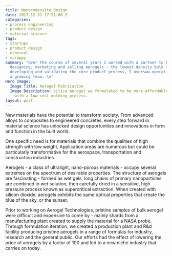 ```yaml
---
title: Nanocomposite Design
date: 2017-12-31 17:51:00 Z
categories:
- process engineering
- product design
- material science
tags:
- startups
- product design
- ethereal
- scrappy
Summary: "Over the course of several years I worked with a partner to build a startup
  designing, marketing and selling aerogels - the lowest density bulk solids. After
  developing and validating the core product process, I oversaw operations and coordinated
  a growing team. \n"
Hero Image:
  Image Title: Aerogel Fabrication
  Image Description: Silica Aerogel we formulated to be more affordable, designed
    with a low cost molding process.
layout: post
---
```


New materials have the potential to transform society. From advanced alloys to composites to engineered concretes, every step forward in material science has unlocked design opportunities and innovations in form and function in the built world. 

One specific need is for materials that combine the qualities of high strength with low weight. Application areas are numerous but could be particularly transformative for the aerospace, transportation and construction industries.

Aerogels - a class of ultralight, nano-porous materials - occupy several extremes on the spectrum of desirable properties. The structure of aerogels are fascinating - formed as wet gels, long chains of primary nanoparticles are combined in wet solution, then carefully dried in a sensitive, high pressure process known as supercritical extraction. When created with silicon dioxide, aerogels exhibits the same optical properties that create the blue of the sky, or the sunset. 

Prior to working on Aerogel Technologies, pristine samples of bulk aerogel were difficult and expensive to come by - mainly shards from a manufacturing plant created to supply the material for a  NASA probe. Through formulation iteration, we created a production plant and R&d facility producing pristine aerogels in a range of formulas for industry, research and the general public. Our efforts had the effect of lowering the price of aerogels by a factor of 100 and led to a new niche industry that carries on today.